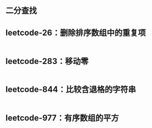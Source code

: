 ## 二分查找

## leetcode-26：删除排序数组中的重复项

```javascript

```

## leetcode-283：移动零

```javascript

```

## leetcode-844：比较含退格的字符串

```javascript

```

## leetcode-977：有序数组的平方

```javascript

```
